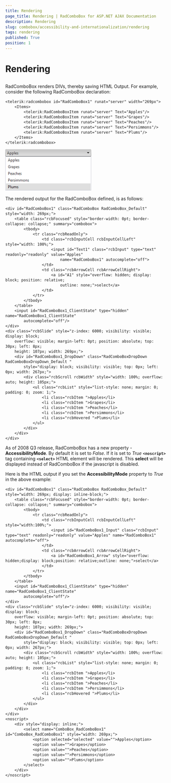 ```yaml
---
title: Rendering
page_title: Rendering | RadComboBox for ASP.NET AJAX Documentation
description: Rendering
slug: combobox/accessibility-and-internationalization/rendering
tags: rendering
published: True
position: 1
---
```


# Rendering



## 

RadComboBox renders DIVs, thereby saving HTML Output. For example, consider the following RadComboBox declaration:

````ASPNET
<telerik:radcombobox id="RadComboBox1" runat="server" width="269px">  
	<Items>     
		<telerik:RadComboBoxItem runat="server" Text="Apples"/>     
		<telerik:RadComboBoxItem runat="server" Text="Grapes"/>     
		<telerik:RadComboBoxItem runat="server" Text="Peaches"/>     
		<telerik:RadComboBoxItem runat="server" Text="Persimmons"/>     
		<telerik:RadComboBoxItem runat="server" Text="Plums"/>  
	</Items>
</telerik:radcombobox>
````



![ComboBox Simple Render](images/combobox_simplerender.png)

The rendered output for the RadComboBox defined, is as follows:

````ASPNET
<div id="RadComboBox1" class="RadComboBox RadComboBox_Default" style="width: 269px;">
	<table class="rcbFocused" style="border-width: 0pt; border-collapse: collapse;" summary="combobox">
		<tbody>
			<tr class="rcbReadOnly">
				<td class="rcbInputCell rcbInputCellLeft" style="width: 100%;">
					<input id="Text1" class="rcbInput" type="text" readonly="readonly" value="Apples"
						name="RadComboBox1" autocomplete="off">
				</td>
				<td class="rcbArrowCell rcbArrowCellRight">
					<a id="A1" style="overflow: hidden; display: block; position: relative;
						outline: none;">select</a>
				</td>
			</tr>
		</tbody>
	</table>
	<input id="RadComboBox1_ClientState" type="hidden" name="RadComboBox1_ClientState"
		autocomplete="off"/>
</div>
<div class="rcbSlide" style="z-index: 6000; visibility: visible; display: block;
	overflow: visible; margin-left: 0pt; position: absolute; top: 30px; left: 8px;
	height: 107px; width: 269px;">
	<div id="RadComboBox1_DropDown" class="RadComboBoxDropDown RadComboBoxDropDown_Default "
		style="display: block; visibility: visible; top: 0px; left: 0px; width: 267px;">
		<div class="rcbScroll rcbWidth" style="width: 100%; overflow: auto; height: 105px;">
			<ul class="rcbList" style="list-style: none; margin: 0; padding: 0; zoom: 1;">
				<li class="rcbItem ">Apples</li>
				<li class="rcbItem ">Grapes</li>
				<li class="rcbItem ">Peaches</li>
				<li class="rcbItem ">Persimmons</li>
				<li class="rcbHovered ">Plums</li>
			</ul>
		</div>
	</div>
</div>
````



As of 2008 Q3 release, RadComboBox has a new property - **AccessibilityMode**. By default it is set to *False*. If it is set to *True* **`<noscript>`** tag containing **`<select>`** HTML element will be rendered. This **select** will be displayed instead of RadComboBox if the javascript is disabled.

Here is the HTML output if you set the **AccessibilityMode** property to *True* in the above example:

````ASPNET
<div id="RadComboBox1" class="RadComboBox RadComboBox_Default" style="width: 269px; display: inline-block;">
	<table class="rcbFocused" style="border-width: 0pt; border-collapse: collapse;" summary="combobox">
		<tbody>
			<tr class="rcbReadOnly">
				<td class="rcbInputCell rcbInputCellLeft" style="width:100%;">
					<input id="RadComboBox1_Input" class="rcbInput" type="text" readonly="readonly" value="Apples" name="RadComboBox1" autocomplete="off">
				</td>
				<td class="rcbArrowCell rcbArrowCellRight">
					<a id="RadComboBox1_Arrow" style="overflow: hidden;display: block;position: relative;outline: none;">select</a>
				</td>
			</tr>
		</tbody>
	</table>
	<input id="RadComboBox1_ClientState" type="hidden" name="RadComboBox1_ClientState"
		autocomplete="off"/>
</div>
<div class="rcbSlide" style="z-index: 6000; visibility: visible; display: block;
	overflow: visible; margin-left: 0pt; position: absolute; top: 30px; left: 8px;
	height: 107px; width: 269px;">
	<div id="RadComboBox1_DropDown" class="RadComboBoxDropDown RadComboBoxDropDown_Default "
		style="display: block; visibility: visible; top: 0px; left: 0px; width: 267px;">
		<div class="rcbScroll rcbWidth" style="width: 100%; overflow: auto; height: 105px;">
			<ul class="rcbList" style="list-style: none; margin: 0; padding: 0; zoom: 1;">
				<li class="rcbItem ">Apples</li>
				<li class="rcbItem ">Grapes</li>
				<li class="rcbItem ">Peaches</li>
				<li class="rcbItem ">Persimmons</li>
				<li class="rcbHovered ">Plums</li>
			</ul>
		</div>
	</div>
</div>
<noscript>
	<div style="display: inline;">
		<select name="ComboBox_RadComboBox1" id="ComboBox_RadComboBox1" style="width: 269px;">
			<option selected="selected" value="">Apples</option>
			<option value="">Grapes</option>
			<option value="">Peaches</option>
			<option value="">Persimmons</option>
			<option value="">Plums</option>
		</select>
	</div>
</noscript>
````



